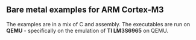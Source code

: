 ## Bare metal examples for ARM Cortex-M3

The examples are in a mix of C and assembly. The executables are run on **QEMU** - specifically on the emulation of **TI LM3S6965** on QEMU.
